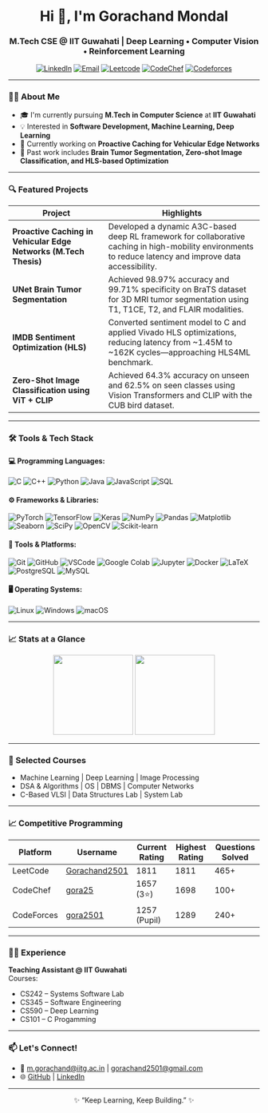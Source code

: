 <h1 align="center">Hi 👋, I'm Gorachand Mondal</h1>
<h3 align="center">M.Tech CSE @ IIT Guwahati | Deep Learning • Computer Vision • Reinforcement Learning</h3>

<p align="center">
  <a href="https://www.linkedin.com/in/gorachand25" target="_blank"><img alt="LinkedIn" src="https://img.shields.io/badge/LinkedIn-blue?logo=linkedin&style=flat-square" /></a>
  <a href="mailto:m.gorachand@iitg.ac.in"><img alt="Email" src="https://img.shields.io/badge/Email-D14836?style=flat-square&logo=gmail&logoColor=white"/></a>
  <a href="https://leetcode.com/u/Gorachand2501/"><img alt="Leetcode" src="https://img.shields.io/badge/LeetCode-FFA116?style=flat-square&logo=leetcode&logoColor=black"/></a>
  <a href="https://www.codechef.com/users/gora25"><img alt="CodeChef" src="https://img.shields.io/badge/CodeChef-5B4638?style=flat-square&logo=codechef&logoColor=white"/></a>
  <a href="https://codeforces.com/profile/gora2501"><img alt="Codeforces" src="https://img.shields.io/badge/Codeforces-1F8ACB?style=flat-square&logo=codeforces&logoColor=white"/></a>
</p>

---

### 👨‍🎓 About Me

- 🎓 I'm currently pursuing **M.Tech in Computer Science** at **IIT Guwahati**  
- 💡 Interested in **Software Development, Machine Learning, Deep Learning**
- 🚀 Currently working on **Proactive Caching for Vehicular Edge Networks**
- 🧠 Past work includes **Brain Tumor Segmentation, Zero-shot Image Classification, and HLS-based Optimization**

---

### 🔍 Featured Projects
| Project | Highlights |
|--------|------------|
| **Proactive Caching in Vehicular Edge Networks (M.Tech Thesis)** | Developed a dynamic A3C-based deep RL framework for collaborative caching in high-mobility environments to reduce latency and improve data accessibility. |
| **UNet Brain Tumor Segmentation** | Achieved 98.97% accuracy and 99.71% specificity on BraTS dataset for 3D MRI tumor segmentation using T1, T1CE, T2, and FLAIR modalities. |
| **IMDB Sentiment Optimization (HLS)** | Converted sentiment model to C and applied Vivado HLS optimizations, reducing latency from ~1.45M to ~162K cycles—approaching HLS4ML benchmark. |
| **Zero-Shot Image Classification using ViT + CLIP** | Achieved 64.3% accuracy on unseen and 62.5% on seen classes using Vision Transformers and CLIP with the CUB bird dataset. |

---

### 🛠️ Tools & Tech Stack

#### 💻 Programming Languages:
![C](https://img.shields.io/badge/-C-00599C?logo=c%2B%2B&logoColor=white)
![C++](https://img.shields.io/badge/-C++-00599C?logo=c%2B%2B&logoColor=white)
![Python](https://img.shields.io/badge/-Python-3776AB?logo=python&logoColor=white)
![Java](https://img.shields.io/badge/-Java-007396?logo=java&logoColor=white)
![JavaScript](https://img.shields.io/badge/-JavaScript-F7DF1E?logo=javascript&logoColor=black)
![SQL](https://img.shields.io/badge/-SQL-4479A1?logo=mysql&logoColor=white)

#### ⚙️ Frameworks & Libraries:
![PyTorch](https://img.shields.io/badge/-PyTorch-EE4C2C?logo=pytorch&logoColor=white)
![TensorFlow](https://img.shields.io/badge/-TensorFlow-FF6F00?logo=tensorflow&logoColor=white)
![Keras](https://img.shields.io/badge/-Keras-D00000?logo=keras&logoColor=white)
![NumPy](https://img.shields.io/badge/-NumPy-013243?logo=numpy&logoColor=white)
![Pandas](https://img.shields.io/badge/-Pandas-150458?logo=pandas&logoColor=white)
![Matplotlib](https://img.shields.io/badge/-Matplotlib-11557C?logo=plotly&logoColor=white)
![Seaborn](https://img.shields.io/badge/-Seaborn-2E8BC0?logo=seaborn&logoColor=white)
![SciPy](https://img.shields.io/badge/-SciPy-8CAAE6?logo=scipy&logoColor=white)
![OpenCV](https://img.shields.io/badge/-OpenCV-5C3EE8?logo=opencv&logoColor=white)
![Scikit-learn](https://img.shields.io/badge/-Scikit--learn-F7931E?logo=scikit-learn&logoColor=white)


#### 🧪 Tools & Platforms:
![Git](https://img.shields.io/badge/-Git-F05032?logo=git&logoColor=white)
![GitHub](https://img.shields.io/badge/-GitHub-181717?logo=github&logoColor=white)
![VSCode](https://img.shields.io/badge/-VSCode-007ACC?logo=visual-studio-code&logoColor=white)
![Google Colab](https://img.shields.io/badge/-Google%20Colab-F9AB00?logo=googlecolab&logoColor=white)
![Jupyter](https://img.shields.io/badge/-Jupyter-F37626?logo=jupyter&logoColor=white)
![Docker](https://img.shields.io/badge/-Docker-2496ED?logo=docker&logoColor=white)
![LaTeX](https://img.shields.io/badge/-LaTeX-008080?logo=latex&logoColor=white)
![PostgreSQL](https://img.shields.io/badge/-PostgreSQL-336791?logo=postgresql&logoColor=white)
![MySQL](https://img.shields.io/badge/-MySQL-4479A1?logo=mysql&logoColor=white)
<!-- ![Tableau](https://img.shields.io/badge/-Tableau-E97627?logo=tableau&logoColor=white) -->

#### 🖥️ Operating Systems:
![Linux](https://img.shields.io/badge/-Linux-FCC624?logo=linux&logoColor=black)
![Windows](https://img.shields.io/badge/-Windows-0078D6?logo=windows&logoColor=white)
![macOS](https://img.shields.io/badge/-macOS-000000?logo=apple&logoColor=white)



---

### 📈 Stats at a Glance

<p align="center">
  <img height="160em" src="https://github-readme-stats.vercel.app/api?username=Abhrajyoti00&show_icons=true&theme=tokyonight&count_private=true" />
  <img height="160em" src="https://github-readme-stats.vercel.app/api/top-langs/?username=Abhrajyoti00&layout=compact&theme=tokyonight" />
</p>

---

### 📘 Selected Courses

- Machine Learning | Deep Learning | Image Processing  
- DSA & Algorithms | OS | DBMS | Computer Networks  
- C-Based VLSI | Data Structures Lab | System Lab

---

### 📈 Competitive Programming

| Platform     | Username       | Current Rating | Highest Rating | Questions Solved |
|--------------|----------------|----------------|----------------|------------------|
| LeetCode     | [Gorachand2501](https://leetcode.com/u/Gorachand2501/) | 1811           | 1811           | 465+              |
| CodeChef     | [gora25](https://www.codechef.com/users/gora25)        | 1657 (3⭐)      | 1698           | 100+              |
| CodeForces   | [gora2501](https://codeforces.com/profile/gora2501)    | 1257 (Pupil)   | 1289           | 240+              |

---

### 🧑‍🏫 Experience

**Teaching Assistant @ IIT Guwahati**  
Courses:  
- CS242 – Systems Software Lab  
- CS345 – Software Engineering  
- CS590 – Deep Learning
- CS101 – C Progamming

---

### 📫 Let's Connect!

- 📧 m.gorachand@iitg.ac.in | gorachand2501@gmail.com  
- 🌐 [GitHub](https://github.com/Gorachand2501) | [LinkedIn](https://www.linkedin.com/in/gorachand25)

---

<p align="center">✨ “Keep Learning, Keep Building.” ✨</p>
